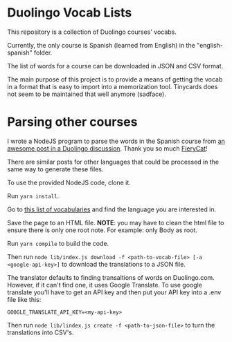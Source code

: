 # Duolingo Vocab Lists

This repository is a collection of Duolingo courses' vocabs.

Currently, the only course is Spanish (learned from English) in the "english-spanish" folder.

The list of words for a course can be downloaded in JSON and CSV format.

The main purpose of this project is to provide a means of getting the vocab in a format that is easy to import into a memorization tool. Tinycards does not seem to be maintained that well anymore (sadface).

# Parsing other courses

I wrote a NodeJS program to parse the words in the Spanish course from [an awesome post in a Duolingo discussion](https://forum.duolingo.com/comment/41639645). Thank you so much [FieryCat](https://www.duolingo.com/profile/FieryCat)!

There are similar posts for other languages that could be processed in the same way to generate these files.

To use the provided NodeJS code, clone it.

Run `yarn install`.

Go to [this list of vocabularies](https://forum.duolingo.com/comment/31074292/List-of-Vocabularies-for-Language-Courses-of-Duolingo) and find the language you are interested in.

Save the page to an HTML file. **NOTE**: you may have to clean the html file to ensure there is only one root note. For example: only Body as root.

Run `yarn compile` to build the code.

Then run `node lib/index.js download -f <path-to-vocab-file> [-a <google-api-key>]` to download the translations to a JSON file.

The translator defaults to finding transaltions of words on Duolingo.com. However, if it can't find one, it uses Google Translate. To use google translate you'll have to get an API key and then put your API key into a .env file like this:

```
GOOGLE_TRANSLATE_API_KEY=<my-api-key>
```

Then run `node lib/lindex.js create -f <path-to-json-file>` to turn the translations into CSV's.